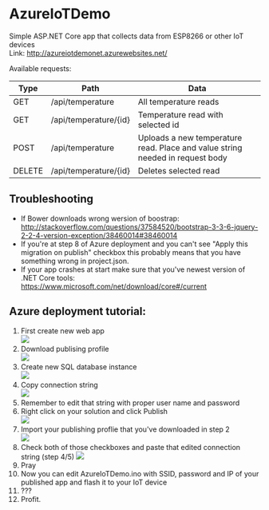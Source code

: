 # AzureIoTDemo
Simple ASP.NET Core app that collects data from ESP8266 or other IoT devices  
Link: http://azureiotdemonet.azurewebsites.net/

Available requests:

Type | Path | Data
--- | --- | ---
GET | /api/temperature | All temperature reads
GET | /api/temperature/{id} | Temperature read with selected id
POST | /api/temperature | Uploads a new temperature read. Place and value string needed in request body 
DELETE | /api/temperature/{id} | Deletes selected read

## Troubleshooting
* If Bower downloads wrong wersion of boostrap: http://stackoverflow.com/questions/37584520/bootstrap-3-3-6-jquery-2-2-4-version-exception/38460014#38460014  
* If you're at step 8 of Azure deployment and you can't see "Apply this migration on publish" checkbox this probably means that you have something wrong in project.json.
* If your app crashes at start make sure that you've newest version of .NET Core tools: https://www.microsoft.com/net/download/core#/current

## Azure deployment tutorial:
1. First create new web app  
![](http://i.imgur.com/zArzn8f.png)
2. Download publising profile  
![](http://i.imgur.com/7MZBJWR.png)
3. Create new SQL database instance  
![](http://i.imgur.com/cinW6Ke.png)
4. Copy connection string  
![](http://i.imgur.com/m8njM3z.png)
5. Remember to edit that string with proper user name and password  
6. Right click on your solution and click Publish  
![](http://i.imgur.com/kDUYCCp.png)
7. Import your publishing proflie that you've downloaded in step 2  
![](http://i.imgur.com/HktQsjJ.png)
8. Check both of those checkboxes and paste that edited connection string (step 4/5)
![](http://i.imgur.com/snGD3TZ.png)
9. Pray
10. Now you can edit AzureIoTDemo.ino with SSID, password and IP of your published app and flash it to your IoT device
10. ???
11. Profit.
